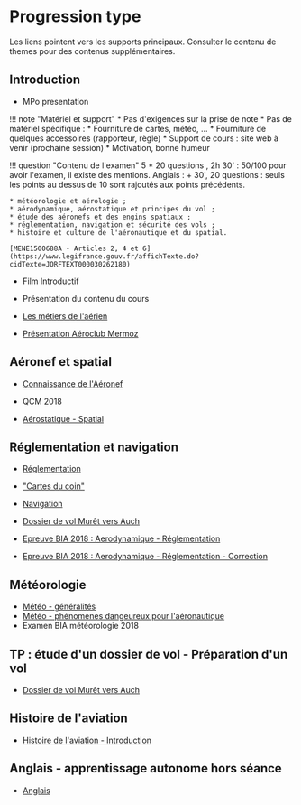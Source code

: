# Progression type

Les liens pointent vers les supports principaux. Consulter le contenu de themes pour des contenus supplémentaires.

## Introduction

* MPo presentation

!!! note "Matériel et support"
	* Pas d'exigences sur la prise de note
	* Pas de matériel spécifique :
		* Fourniture de cartes, météo, ...
		* Fourniture de quelques accessoires (rapporteur, règle)
	* Support de cours : site web à venir (prochaine session)
	* Motivation, bonne humeur

!!! question "Contenu de l'examen"
	5 * 20 questions , 2h 30' : 50/100 pour avoir l'examen, il existe des mentions.
	Anglais : + 30', 20 questions : seuls les points au dessus de 10 sont rajoutés aux points précédents.
	
	* météorologie et aérologie ;
	* aérodynamique, aérostatique et principes du vol ;
	* étude des aéronefs et des engins spatiaux ;
	* réglementation, navigation et sécurité des vols ;
	* histoire et culture de l'aéronautique et du spatial.
	
	[MENE1500688A - Articles 2, 4 et 6](https://www.legifrance.gouv.fr/affichTexte.do?cidTexte=JORFTEXT000030262180)

* Film Introductif

* Présentation du contenu du cours

* [Les métiers de l'aérien](../themes/support/METIERSDELAIR.pdf)
* [Présentation Aéroclub Mermoz](../themes/support/METIERSDELAIR.pdf)

## Aéronef et spatial

* [Connaissance de l'Aéronef](../themes/support/aeronef/BIA_AERONEFS_TOURNEFEUILLE.pdf)
* QCM 2018

* [Aérostatique - Spatial](../themes/support/BIA_AEROSTAT_SPATIAL_TOURNEFEUILLE.pdf)

## Réglementation et navigation

* [Réglementation](../themes/support/BIA-REGLEMENTATION-TOURNEFEUILLE.pdf)
* ["Cartes du coin"](../themes/support/TLS-CHARTS.pdf)
* [Navigation](../themes/support/navigation.pdf)
* [Dossier de vol Murêt vers Auch](../themes/support/Dossier-LFBR-LFDH.pdf)

* [Epreuve BIA 2018 : Aerodynamique - Réglementation](../themes/support/2018-bia-extract-1.pdf)
* [Epreuve BIA 2018 : Aerodynamique - Réglementation - Correction](../themes/support/correction-BIA-20190220.pdf)

## Météorologie

* [Météo - généralités](../themes/support/MTO-BIA-MPo-1.pdf)
* [Météo - phénomènes dangeureux pour l'aéronautique](../themes/support/MTO-BIA-MPo-3.pdf)
* Examen BIA météorologie 2018


## TP : étude d'un dossier de vol - Préparation d'un vol
* [Dossier de vol Murêt vers Auch](../themes/support/Dossier-LFBR-LFDH.pdf)

## Histoire de l'aviation

* [Histoire de l'aviation - Introduction](../themes/support/histoire-mpo.pdf)

## Anglais - apprentissage autonome hors séance
* [Anglais](../themes/support/Anglais.pdf)

